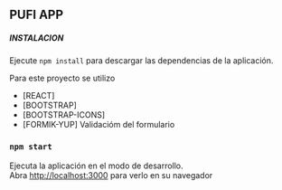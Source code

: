 ## PUFI APP
##### INSTALACION
Ejecute `npm install` para descargar las dependencias de la aplicación.

Para este proyecto se utilizo

- [REACT] 
- [BOOTSTRAP] 
- [BOOTSTRAP-ICONS] 
- [FORMIK-YUP] Validacióm del formulario


### `npm start`

Ejecuta la aplicación en el modo de desarrollo.\
Abra [http://localhost:3000](http://localhost:3000) para verlo en su navegador

